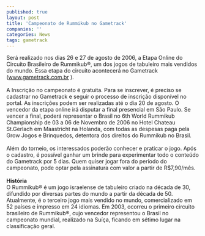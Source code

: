```yaml
---
published: true
layout: post
title: 'Campeonato de Rummikub no Gametrack'
companies: ''
categories: News
tags: gametrack
---
```

 Ser&aacute; realizado nos dias 26 e 27 de agosto de 2006, a Etapa Online do   Circuito  Brasileiro  de  Rummikub&reg;, um dos jogos de tabuleiro mais vendidos do mundo. Essa etapa do circuito acontecer&aacute; no Gametrack (<a href="http://www.gametrack.com.br" target="_blank">www.gametrack.com.br</a>
).<br /> <br /> A Inscri&ccedil;&atilde;o no campeonato &eacute; gratuita. Para se inscrever, &eacute; preciso se cadastrar no Gametrack e seguir o processo de inscri&ccedil;&atilde;o dispon&iacute;vel no portal. As inscri&ccedil;&otilde;es podem ser realizadas at&eacute; o dia 20 de agosto. O vencedor da etapa online ir&aacute; disputar a final presencial em S&atilde;o Paulo. Se vencer a final, poder&aacute; representar o Brasil no 6th World Rummikub Championship de 03 a 06 de Novembro de 2006 no Hotel Chateau St.Gerlach em Maastricht na Holanda, com todas as despesas paga pela Grow Jogos e Brinquedos, detentora dos direitos do Rummikub no Brasil.<br /> <br /> Al&eacute;m  do  torneio,  os  interessados  poder&atilde;o  conhecer  e  praticar  o  jogo. Ap&oacute;s o cadastro, &eacute; poss&iacute;vel ganhar um brinde para experimentar todo o conte&uacute;do do Gametrack por 5 dias. Quem quiser jogar fora do per&iacute;odo do campeonato, pode optar pela assinatura com valor a partir de R$7,90/m&ecirc;s.    <br /> <br /><span style="font-weight: bold;"> Hist&oacute;ria</span> <br /> O  Rummikub&reg;  &eacute;  um  jogo  israelense  de  tabuleiro  criado  na  d&eacute;cada  de  30,  difundido  por  diversas  partes  do  mundo  a  partir  da  d&eacute;cada  de  50.  Atualmente,  &eacute;  o  terceiro  jogo  mais  vendido  no  mundo,  comercializado  em  52  pa&iacute;ses  e  impresso  em  24  idiomas.  Em  2003,  ocorreu  o  primeiro  circuito  brasileiro  de  Rummikub&reg;,  cujo  vencedor representou  o  Brasil  no  campeonato  mundial,  realizado  na  Su&iacute;&ccedil;a,  ficando  em  s&eacute;timo  lugar  na  classifica&ccedil;&atilde;o  geral.